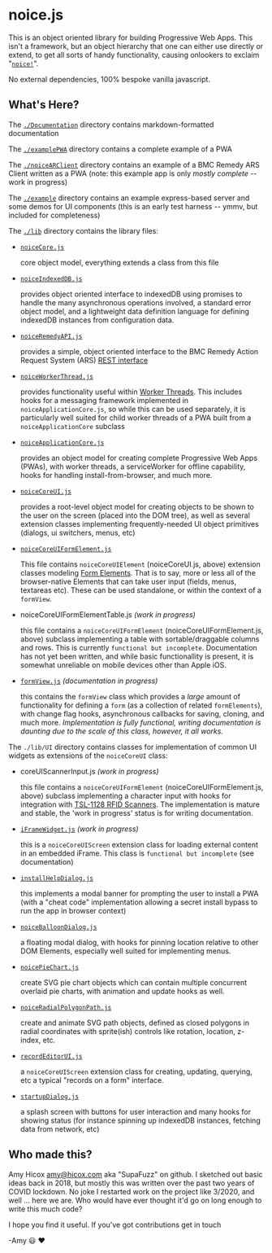 # noice.js

This is an object oriented library for building Progressive Web Apps. This isn't a framework, but an object hierarchy that one can either use directly or extend, to get all sorts of handy functionality, causing onlookers to exclaim "[`noice!`](https://youtu.be/SAfq55aiqPc)".

No external dependencies, 100% bespoke vanilla javascript.


## What's Here?
The [`./Documentation`](Documentation) directory contains markdown-formatted documentation

The [`./examplePWA`](examplePWA) directory contains a complete example of a PWA

The [`./noiceARClient`](noiceARClient) directory contains an example of a BMC Remedy ARS Client written as a PWA (note: this example app is only *mostly complete* -- work in progress)

The [`./example`](example) directory contains an example express-based server and some demos for UI components (this is an early test harness -- ymmv, but included for completeness)

The [`./lib`](lib) directory contains the library files:

* [`noiceCore.js`](Documentation/noiceCore.md)

    core object model, everything extends a class from this file


* [`noiceIndexedDB.js`](Documentation/noiceIndexedDB.md)

    provides object oriented interface to indexedDB using promises to handle the many asynchronous operations involved, a standard error object model, and a lightweight data definition language for defining indexedDB instances from configuration data.


* [`noiceRemedyAPI.js`](Documentation/noiceRemedyAPI.md)

    provides a simple, object oriented interface to the BMC Remedy Action Request System (ARS) [REST interface](https://docs.bmc.com/docs/ars2008/overview-of-the-rest-api-929631053.html)


* [`noiceWorkerThread.js`](Documentation/noiceWorkerThread.md)

    provides functionality useful within [Worker Threads](https://developer.mozilla.org/en-US/docs/Web/API/Web_Workers_API). This includes hooks for a messaging framework implemented in `noiceApplicationCore.js`, so while this can be used separately, it is particularly well suited for child worker threads of a PWA built from a `noiceApplicationCore` subclass


* [`noiceApplicationCore.js`](Documentation/noiceApplicationCore.md)

    provides an object model for creating complete Progressive Web Apps (PWAs), with worker threads, a serviceWorker for offline capability, hooks for handling install-from-browser, and much more.


* [`noiceCoreUI.js`](Documentation/noiceCoreUI.md)

    provides a root-level object model for creating objects to be shown to the user on the screen (placed into the DOM tree), as well as several extension classes implementing frequently-needed UI object primitives (dialogs, ui switchers, menus, etc)


* [`noiceCoreUIFormElement.js`](Documentation/noiceCoreUIFormElement.md)

    This file contains `noiceCoreUIElement` (noiceCoreUI.js, above) extension classes modeling [Form Elements](https://developer.mozilla.org/en-US/docs/Web/HTML/Element/form). That is to say, more or less all of the browser-native Elements that can take user input (fields, menus, textareas etc). These can be used standalone, or within the context of a `formView`.


* noiceCoreUIFormElementTable.js *(work in progress)*

    this file contains a `noiceCoreUIFormElement` (noiceCoreUIFormElement.js, above) subclass implementing a table with sortable/draggable columns and rows. This is currently `functional but incomplete`. Documentation has not yet been written, and while basic functionallity is present, it is somewhat unreliable on mobile devices other than Apple iOS.


* [`formView.js`](Documentation/formView.md) *(documentation in progress)*

    this contains the `formView` class which provides a *large* amount of functionality for defining a `form` (as a collection of related `formElements`), with change flag hooks, asynchronous callbacks for saving, cloning, and much more. *Implementation is fully functional, writing documentation is daunting due to the scale of this class, however, it all works.*



The `./lib/UI` directory contains classes for implementation of common UI widgets as extensions of the `noiceCoreUI` class:


* coreUIScannerInput.js *(work in progress)*

    this file contains a `noiceCoreUIFormElement` (noiceCoreUIFormElement.js, above) subclass implementing a character input with hooks for integration with [TSL-1128 RFID Scanners](https://www.tsl.com/products/1128-bluetooth-handheld-uhf-rfid-reader/). The implementation is mature and stable, the 'work in progress' status is for writing documentation.


* [`iFrameWidget.js`](Documentation/UI/iFrameWidget.md) *(work in progress)*

    this is a `noiceCoreUIScreen` extension class for loading external content in an embedded iFrame. This class is `functional but incomplete` (see documentation)


* [`installHelpDialog.js`](Documentation/UI/installHelpDialog.md)

    this implements a modal banner for prompting the user to install a PWA (with a "cheat code" implementation allowing a secret install bypass to run the app in browser context)


* [`noiceBalloonDialog.js`](Documentation/UI/noiceBalloonDialog.md)

    a floating modal dialog, with hooks for pinning location relative to other DOM Elements, especially well suited for implementing menus.


* [`noicePieChart.js`](Documentation/UI/noicePieChart.md)

    create SVG pie chart objects which can contain multiple concurrent overlaid pie charts, with animation and update hooks as well.


* [`noiceRadialPolygonPath.js`](Documentation/UI/noiceRadialPolygonPath.md)

    create and animate SVG path objects, defined as closed polygons in radial coordinates with sprite(ish) controls like rotation, location, z-index, etc.


* [`recordEditorUI.js`](Documentation/UI/recordEditorUI.md)

    a `noiceCoreUIScreen` extension class for creating, updating, querying, etc a typical "records on a form" interface.


* [`startupDialog.js`](Documentation/UI/startupDialog.js)

    a splash screen with buttons for user interaction and many hooks for showing status (for instance spinning up indexedDB instances, fetching data from network, etc)


## Who made this?

Amy Hicox <amy@hicox.com> aka "SupaFuzz" on github. I sketched out basic ideas back in 2018, but mostly this was written over the past two years of COVID lockdown. No joke I restarted work on the project like 3/2020, and well ... here we are. Who would have ever thought it'd go on long enough to write this much code?

I hope you find it useful. If you've got contributions get in touch

-Amy :smiley: :heart:
